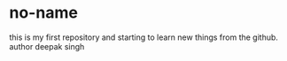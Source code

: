 # no-name
this is my first repository and starting to learn new things from the github.
<br>
author deepak singh
